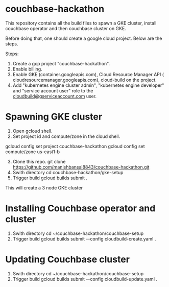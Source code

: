 # couchbase-hackathon

This repository contains all the build files to spawn a GKE cluster, install couchbase operator and then couchbase cluster on GKE.

Before doing that, one should create a google cloud project. Below are the steps.

Steps:

1. Create a gcp project "couchbase-hackathon".
2. Enable billing.
3. Enable GKE (container.googleapis.com), Cloud Resource Manager API ( cloudresourcemanager.googleapis.com), cloud-build on the project.
4. Add "kubernetes engine cluster admin", "kubernetes engine developer" and "service account user" role to the cloudbuild@gserviceaccount.com user.

# Spawning GKE cluster

1. Open gcloud shell.
2. Set project id and compute/zone in the cloud shell.

gcloud config set project couchbase-hackathon
gcloud config set compute/zone us-east1-b

3. Clone this repo.
git clone https://github.com/manishbansal8843/couchbase-hackathon.git
4. Swith directory
cd couchbase-hackathon/gke-setup
5. Trigger build
gcloud builds submit .

This will create a 3 node GKE cluster
# Installing Couchbase operator and cluster

1. Swith directory
cd ~/couchbase-hackathon/couchbase-setup
2. Trigger build
gcloud builds submit --config cloudbuild-create.yaml .

# Updating Couchbase cluster

1. Swith directory
cd ~/couchbase-hackathon/couchbase-setup
2. Trigger build
gcloud builds submit --config cloudbuild-update.yaml .

